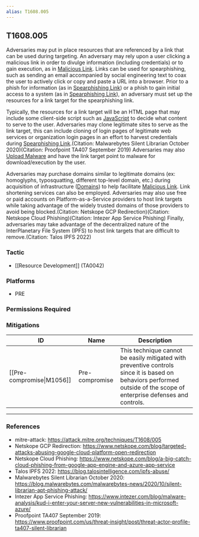```yaml
---
alias: T1608.005
---
```


## T1608.005

Adversaries may put in place resources that are referenced by a link that can be used during targeting. An adversary may rely upon a user clicking a malicious link in order to divulge information (including credentials) or to gain execution, as in [Malicious Link](https://attack.mitre.org/techniques/T1204/001). Links can be used for spearphishing, such as sending an email accompanied by social engineering text to coax the user to actively click or copy and paste a URL into a browser. Prior to a phish for information (as in [Spearphishing Link](https://attack.mitre.org/techniques/T1598/003)) or a phish to gain initial access to a system (as in [Spearphishing Link](https://attack.mitre.org/techniques/T1566/002)), an adversary must set up the resources for a link target for the spearphishing link. 

Typically, the resources for a link target will be an HTML page that may include some client-side script such as [JavaScript](https://attack.mitre.org/techniques/T1059/007) to decide what content to serve to the user. Adversaries may clone legitimate sites to serve as the link target, this can include cloning of login pages of legitimate web services or organization login pages in an effort to harvest credentials during [Spearphishing Link](https://attack.mitre.org/techniques/T1598/003).(Citation: Malwarebytes Silent Librarian October 2020)(Citation: Proofpoint TA407 September 2019) Adversaries may also [Upload Malware](https://attack.mitre.org/techniques/T1608/001) and have the link target point to malware for download/execution by the user.

Adversaries may purchase domains similar to legitimate domains (ex: homoglyphs, typosquatting, different top-level domain, etc.) during acquisition of infrastructure ([Domains](https://attack.mitre.org/techniques/T1583/001)) to help facilitate [Malicious Link](https://attack.mitre.org/techniques/T1204/001). Link shortening services can also be employed. Adversaries may also use free or paid accounts on Platform-as-a-Service providers to host link targets while taking advantage of the widely trusted domains of those providers to avoid being blocked.(Citation: Netskope GCP Redirection)(Citation: Netskope Cloud Phishing)(Citation: Intezer App Service Phishing) Finally, adversaries may take advantage of the decentralized nature of the InterPlanetary File System (IPFS) to host link targets that are difficult to remove.(Citation: Talos IPFS 2022)


### Tactic
- [[Resource Development]] (TA0042)

### Platforms
- PRE

### Permissions Required

### Mitigations

| ID | Name | Description |
| --- | --- | --- |
| [[Pre-compromise\|M1056]] | Pre-compromise | This technique cannot be easily mitigated with preventive controls since it is based on behaviors performed outside of the scope of enterprise defenses and controls. |


---
### References

- mitre-attack: https://attack.mitre.org/techniques/T1608/005
- Netskope GCP Redirection: https://www.netskope.com/blog/targeted-attacks-abusing-google-cloud-platform-open-redirection
- Netskope Cloud Phishing: https://www.netskope.com/blog/a-big-catch-cloud-phishing-from-google-app-engine-and-azure-app-service
- Talos IPFS 2022: https://blog.talosintelligence.com/ipfs-abuse/
- Malwarebytes Silent Librarian October 2020: https://blog.malwarebytes.com/malwarebytes-news/2020/10/silent-librarian-apt-phishing-attack/
- Intezer App Service Phishing: https://www.intezer.com/blog/malware-analysis/kud-i-enter-your-server-new-vulnerabilities-in-microsoft-azure/
- Proofpoint TA407 September 2019: https://www.proofpoint.com/us/threat-insight/post/threat-actor-profile-ta407-silent-librarian
